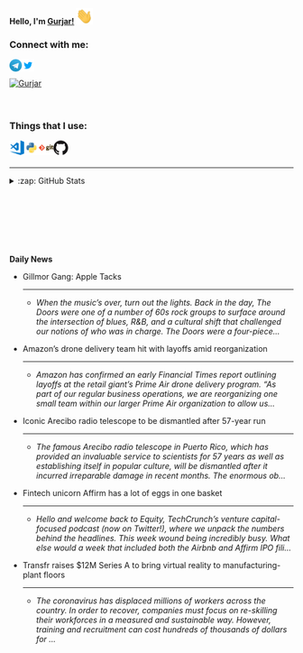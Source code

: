 #### Hello, I'm [Gurjar!](https://GurjarKing.github.io) <img src="https://raw.githubusercontent.com/ABSphreak/ABSphreak/master/gifs/Hi.gif" width="30px"></h2>


### Connect with me:

[<img align="left" alt="Gurjar | Telegram" width="22px" src="https://raw.githubusercontent.com/github/explore/80688e429a7d4ef2fca1e82350fe8e3517d3494d/topics/telegram/telegram.png" />][Telegram]
[<img align="left" alt="Gurjar | Twitter" width="22px" src="https://raw.githubusercontent.com/github/explore/80688e429a7d4ef2fca1e82350fe8e3517d3494d/topics/twitter/twitter.png" />][Twitter]
<br >
<br >
<a href="https://github.com/GurjarKing"><img src="https://komarev.com/ghpvc/?username=GurjarKing" alt="Gurjar" /></a> <br />
<br />
<br />
<!-- <br >

![](https://visitor-badge.glitch.me/badge?page_id=GurjarKing)

<br /> -->

### Things that I use:

[<img align="left" alt="Visual Studio Code" width="26px" src="https://raw.githubusercontent.com/github/explore/80688e429a7d4ef2fca1e82350fe8e3517d3494d/topics/visual-studio-code/visual-studio-code.png" />][VSCode]
[<img align="left" alt="Python" width="26px" src="https://raw.githubusercontent.com/github/explore/80688e429a7d4ef2fca1e82350fe8e3517d3494d/topics/python/python.png" />][Python]
[<img align="left" alt="Git" width="26px" src="https://raw.githubusercontent.com/github/explore/80688e429a7d4ef2fca1e82350fe8e3517d3494d/topics/git/git.png" />][Git]
[<img align="left" alt="GitHub" width="26px" src="https://raw.githubusercontent.com/github/explore/78df643247d429f6cc873026c0622819ad797942/topics/github/github.png" />][Github]

<br />
<br />

---
<details>
  <summary>:zap: GitHub Stats</summary>

<img align="left" alt="Gurjar's Github Stats" src="https://github-readme-stats.vercel.app/api?username=GurjarKing&show_icons=true&hide_border=true&count_private=true&include_all_commit=true&theme=algolia" />

</details>

<!-- ### 🔔 My latest tweet
<a href="https://twitter.com/Gurjar_King43" target="_blank">
	<img src="https://github.com/GurjarKing/GurjarKing/raw/master/tweet.png" width="70%" align="center" alt="Click to view on Twitter" title="My latest tweet, as an image"/>
</a> -->
<br>

<pre>

</pre>

<!-- **Quote of the hour:**

{qoth}

~ {qoth_author}
<pre>

</pre> -->
<br>
<pre>


</pre>
<strong>Daily News</strong>
  
  - Gillmor Gang: Apple Tacks
     <hr/>
     
      - *When the music’s over, turn out the lights. Back in the day, The Doors were one of a number of 60s rock groups to surface around the intersection of blues, R&B, and a cultural shift that challenged our notions of who was in charge. The Doors were a four-piece…*
     
  - Amazon’s drone delivery team hit with layoffs amid reorganization
      <hr/>
      
      - *Amazon has confirmed an early Financial Times report outlining layoffs at the retail giant’s Prime Air drone delivery program. “As part of our regular business operations, we are reorganizing one small team within our larger Prime Air organization to allow us…*
      
  - Iconic Arecibo radio telescope to be dismantled after 57-year run
      <hr/>
      
      - *The famous Arecibo radio telescope in Puerto Rico, which has provided an invaluable service to scientists for 57 years as well as establishing itself in popular culture, will be dismantled after it incurred irreparable damage in recent months. The enormous ob…*
      
  - Fintech unicorn Affirm has a lot of eggs in one basket
      <hr/>
      
      - *Hello and welcome back to Equity, TechCrunch’s venture capital-focused podcast (now on Twitter!), where we unpack the numbers behind the headlines. This week wound being incredibly busy. What else would a week that included both the Airbnb and Affirm IPO fili…*
       
  - Transfr raises $12M Series A to bring virtual reality to manufacturing-plant floors
      <hr/>
       
       - *The coronavirus has displaced millions of workers across the country. In order to recover, companies must focus on re-skilling their workforces in a measured and sustainable way. However, training and recruitment can cost hundreds of thousands of dollars for …*
      

<br />

[VSCode]: https://code.visualstudio.com/
[Python]: https://www.python.org/
[Git]: https://git-scm.com/
[Github]: https://github.com/
[Telegram]: https://t.me/Gurjar_King/
[Twitter]: https://twitter.com/Gurjar_King43/
